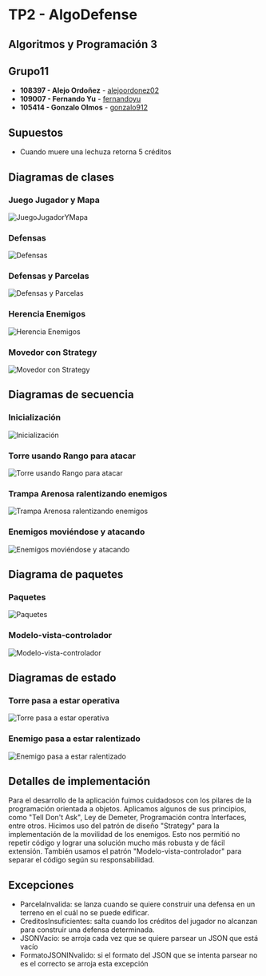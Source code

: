 # TP2 - AlgoDefense
## Algoritmos y Programación 3
## Grupo11
* **108397 - Alejo Ordoñez** - [alejoordonez02](https://github.com/alejoordonez02)
* **109007 - Fernando Yu** - [fernandoyu](https://github.com/FernandoYu)
* **105414 - Gonzalo Olmos** - [gonzalo912](https://github.com/gonzalo912)

## Supuestos
- Cuando muere una lechuza retorna 5 créditos

## Diagramas de clases
### Juego Jugador y Mapa
![JuegoJugadorYMapa](diagramas/clases/JuegoJugadorYMapa.png)
### Defensas
![Defensas](diagramas/clases/Defensas.png)
### Defensas y Parcelas
![Defensas y Parcelas](diagramas/clases/DefensasYParcelas.png)
### Herencia Enemigos
![Herencia Enemigos](diagramas/clases/HerenciaEnemigos.png)
### Movedor con Strategy
![Movedor con Strategy](diagramas/clases/MovedorConStrategy.png)

## Diagramas de secuencia
### Inicialización
![Inicialización](diagramas/secuencia/inicializacion.png)
### Torre usando Rango para atacar
![Torre usando Rango para atacar](diagramas/secuencia/caso1.png)
### Trampa Arenosa ralentizando enemigos
![Trampa Arenosa ralentizando enemigos](diagramas/secuencia/caso2.png)
### Enemigos moviéndose y atacando
![Enemigos moviéndose y atacando](diagramas/secuencia/enemigosMoviendoseYAtacando.png)

## Diagrama de paquetes
### Paquetes
![Paquetes](diagramas/paquetes/paquetes.png)
### Modelo-vista-controlador
![Modelo-vista-controlador](diagramas/paquetes/diagramaMVC.png)

## Diagramas de estado
### Torre pasa a estar operativa
![Torre pasa a estar operativa](diagramas/estados/diagramaTorreOperativa.png)
### Enemigo pasa a estar ralentizado
![Enemigo pasa a estar ralentizado](diagramas/estados/diagramaRalentizacion.png)

## Detalles de implementación
Para el desarrollo de la aplicación fuimos cuidadosos con los pilares de la programación orientada a objetos. Aplicamos algunos de sus principios, como "Tell Don't Ask", Ley de Demeter, Programación contra Interfaces, entre otros.
Hicimos uso del patrón de diseño "Strategy" para la implementación de la movilidad de los enemigos. Esto nos permitió no repetir código y lograr una solución mucho más robusta y de fácil extensión.
También usamos el patrón "Modelo-vista-controlador" para separar el código según su responsabilidad.

## Excepciones
- ParcelaInvalida: se lanza cuando se quiere construir una defensa en un terreno en el cuál no se puede edificar.
- CreditosInsuficientes: salta cuando los créditos del jugador no alcanzan para construir una defensa determinada.
- JSONVacio: se arroja cada vez que se quiere parsear un JSON que está vacío
- FormatoJSONINvalido: si el formato del JSON que se intenta parsear no es el correcto se arroja esta excepción